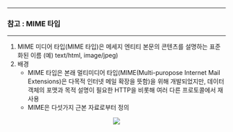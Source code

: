 -----
### 참고 : MIME 타입 
-----
1. MIME 미디어 타입(MIME 타입)은 메세지 엔티티 본문의 콘텐츠를 설명하는 표준화된 이름 (예) text/html, image/jpeg)
2. 배경
   - MIME 타입은 본래 멀티미디어 타입(MIME(Multi-puropose Internet Mail Extensions)은 다목적 인터넷 메일 확장을 뜻함)을 위해 개발되었지만, 데이터 객체의 포맷과 목적 설명이 필요한 HTTP을 비롯해 여러 다른 프로토콜에서 재사용
   - MIME은 다섯가지 근본 자료로부터 정의
<div align="center">
<img src="https://github.com/user-attachments/assets/ad6bf436-44a4-4c57-8471-cbf312d6ecde">
</div>

